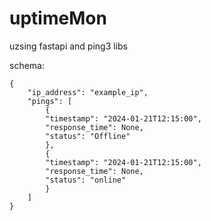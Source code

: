 # uptimeMon

uzsing fastapi and ping3 libs

schema:

```bson
{
    "ip_address": "example_ip",
    "pings": [
        {  
        "timestamp": "2024-01-21T12:15:00",
        "response_time": None,
        "status": "Offline"
        },
        {  
        "timestamp": "2024-01-21T12:15:00",
        "response_time": None,
        "status": "online"
        }
    ]
}
```
